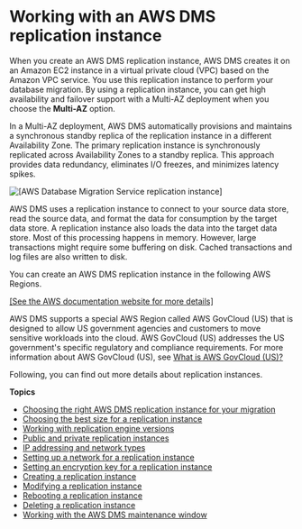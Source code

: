 # Working with an AWS DMS replication instance<a name="CHAP_ReplicationInstance"></a>

When you create an AWS DMS replication instance, AWS DMS creates it on an Amazon EC2 instance in a virtual private cloud \(VPC\) based on the Amazon VPC service\. You use this replication instance to perform your database migration\. By using a replication instance, you can get high availability and failover support with a Multi\-AZ deployment when you choose the **Multi\-AZ** option\. 

In a Multi\-AZ deployment, AWS DMS automatically provisions and maintains a synchronous standby replica of the replication instance in a different Availability Zone\. The primary replication instance is synchronously replicated across Availability Zones to a standby replica\. This approach provides data redundancy, eliminates I/O freezes, and minimizes latency spikes\.

![\[AWS Database Migration Service replication instance\]](http://docs.aws.amazon.com/dms/latest/userguide/images/datarep-conceptual2.png)

AWS DMS uses a replication instance to connect to your source data store, read the source data, and format the data for consumption by the target data store\. A replication instance also loads the data into the target data store\. Most of this processing happens in memory\. However, large transactions might require some buffering on disk\. Cached transactions and log files are also written to disk\.

You can create an AWS DMS replication instance in the following AWS Regions\.

[\[See the AWS documentation website for more details\]](http://docs.aws.amazon.com/dms/latest/userguide/CHAP_ReplicationInstance.html)

AWS DMS supports a special AWS Region called AWS GovCloud \(US\) that is designed to allow US government agencies and customers to move sensitive workloads into the cloud\. AWS GovCloud \(US\) addresses the US government's specific regulatory and compliance requirements\. For more information about AWS GovCloud \(US\), see [What is AWS GovCloud \(US\)?](http://docs.aws.amazon.com/govcloud-us/latest/UserGuide/whatis.html)

Following, you can find out more details about replication instances\.

**Topics**
+ [Choosing the right AWS DMS replication instance for your migration](CHAP_ReplicationInstance.Types.md)
+ [Choosing the best size for a replication instance](CHAP_BestPractices.SizingReplicationInstance.md)
+ [Working with replication engine versions](CHAP_ReplicationInstance.EngineVersions.md)
+ [Public and private replication instances](CHAP_ReplicationInstance.PublicPrivate.md)
+ [IP addressing and network types](CHAP_ReplicationInstance.IPAddressing.md)
+ [Setting up a network for a replication instance](CHAP_ReplicationInstance.VPC.md)
+ [Setting an encryption key for a replication instance](CHAP_ReplicationInstance.EncryptionKey.md)
+ [Creating a replication instance](CHAP_ReplicationInstance.Creating.md)
+ [Modifying a replication instance](CHAP_ReplicationInstance.Modifying.md)
+ [Rebooting a replication instance](CHAP_ReplicationInstance.Rebooting.md)
+ [Deleting a replication instance](CHAP_ReplicationInstance.Deleting.md)
+ [Working with the AWS DMS maintenance window](CHAP_ReplicationInstance.MaintenanceWindow.md)
